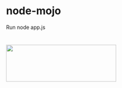 # node-mojo

Run node app.js
# <img src="https://github.com/akhilesharora/blob/master/demo.png" height="100px" width="300px" align="absmiddle"/> 